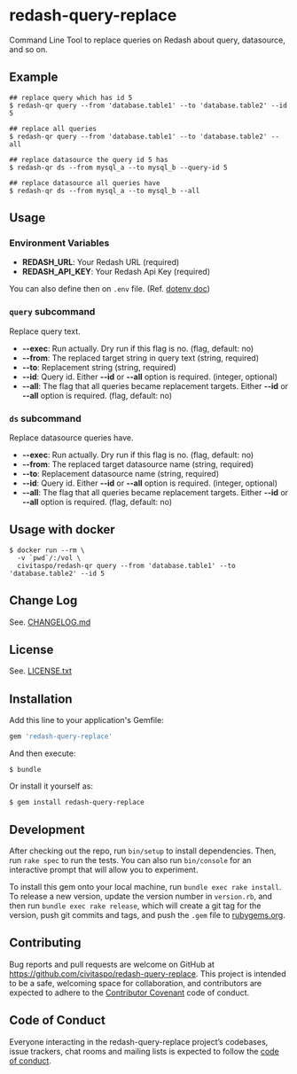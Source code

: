 # redash-query-replace

Command Line Tool to replace queries on Redash about query, datasource, and so on.

## Example

```shell
## replace query which has id 5
$ redash-qr query --from 'database.table1' --to 'database.table2' --id 5

## replace all queries
$ redash-qr query --from 'database.table1' --to 'database.table2' --all

## replace datasource the query id 5 has
$ redash-qr ds --from mysql_a --to mysql_b --query-id 5

## replace datasource all queries have
$ redash-qr ds --from mysql_a --to mysql_b --all

```

## Usage

### Environment Variables

- **REDASH_URL**: Your Redash URL (required)
- **REDASH_API_KEY**: Your Redash Api Key (required)

You can also define then on `.env` file. (Ref. [dotenv doc](https://github.com/bkeepers/dotenv))

### `query` subcommand

Replace query text.

- **--exec**: Run actually. Dry run if this flag is no. (flag, default: no)
- **--from**: The replaced target string in query text (string, required)
- **--to**: Replacement string (string, required)
- **--id**: Query id. Either **--id** or **--all** option is required. (integer, optional)
- **--all**: The flag that all queries became replacement targets. Either **--id** or **--all** option is required. (flag, default: no)

### `ds` subcommand

Replace datasource queries have.

- **--exec**: Run actually. Dry run if this flag is no. (flag, default: no)
- **--from**: The replaced target datasource name (string, required)
- **--to**: Replacement datasource name (string, required)
- **--id**: Query id. Either **--id** or **--all** option is required. (integer, optional)
- **--all**: The flag that all queries became replacement targets. Either **--id** or **--all** option is required. (flag, default: no)


## Usage with docker

```
$ docker run --rm \
  -v `pwd`/:/vol \
  civitaspo/redash-qr query --from 'database.table1' --to 'database.table2' --id 5
```

## Change Log

See. [CHANGELOG.md](./CHANGELOG.md)

## License

See. [LICENSE.txt](./LICENSE.txt)

## Installation

Add this line to your application's Gemfile:

```ruby
gem 'redash-query-replace'
```

And then execute:

    $ bundle

Or install it yourself as:

    $ gem install redash-query-replace

## Development

After checking out the repo, run `bin/setup` to install dependencies. Then, run `rake spec` to run the tests. You can also run `bin/console` for an interactive prompt that will allow you to experiment.

To install this gem onto your local machine, run `bundle exec rake install`. To release a new version, update the version number in `version.rb`, and then run `bundle exec rake release`, which will create a git tag for the version, push git commits and tags, and push the `.gem` file to [rubygems.org](https://rubygems.org).

## Contributing

Bug reports and pull requests are welcome on GitHub at https://github.com/civitaspo/redash-query-replace. This project is intended to be a safe, welcoming space for collaboration, and contributors are expected to adhere to the [Contributor Covenant](http://contributor-covenant.org) code of conduct.

## Code of Conduct

Everyone interacting in the redash-query-replace project’s codebases, issue trackers, chat rooms and mailing lists is expected to follow the [code of conduct](https://github.com/civitaspo/redash-query-replace/blob/master/CODE_OF_CONDUCT.md).
